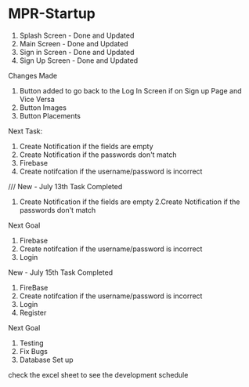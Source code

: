 # MPR-Startup
1. Splash Screen - Done and Updated 
2. Main Screen - Done and Updated 
3. Sign in Screen - Done and Updated
4. Sign Up Screen - Done and Updated 


Changes Made
1. Button added to go back to the Log In Screen if on Sign up Page and Vice Versa
2. Button Images 
3. Button Placements 


Next Task:
1. Create Notification if the fields are empty 
2. Create Notification if the passwords don't match
3. Firebase
4. Create notifcation if the username/password is incorrect 

///
New - July 13th 
Task Completed 
1. Create Notification if the fields are empty 
2.Create Notification if the passwords don't match

Next Goal 
1. Firebase
2. Create notifcation if the username/password is incorrect 
3. Login


New - July 15th
Task Completed 
1. FireBase
2. Create notifcation if the username/password is incorrect 
3. Login
3. Register 




Next Goal
1. Testing 
2. Fix Bugs
3. Database Set up

check the excel sheet to see the development schedule
